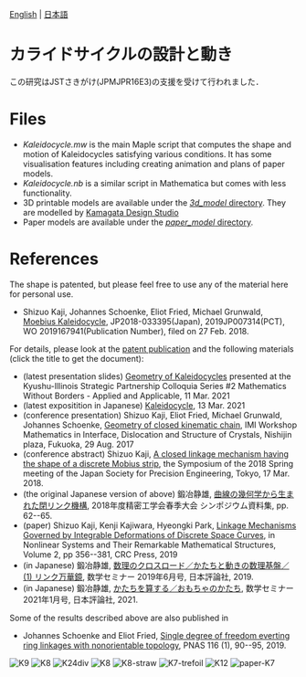 [English](README.md) | [日本語](README.ja.md) 

カライドサイクルの設計と動き
==================
この研究はJSTさきがけ(JPMJPR16E3)の支援を受けて行われました．

# Files

- *Kaleidocycle.mw* is the main Maple script that computes the shape and motion of Kaleidocycles satisfying various conditions.
It has some visualisation features including creating animation and plans of paper models.
- *Kaleidocycle.nb* is a similar script in Mathematica but comes with less functionality.
- 3D printable models are available under the [*3d_model* directory](3d_model).
They are modelled by [Kamagata Design Studio](https://kdstudio.jp/)
- Paper models are available under the [*paper_model* directory](paper_model).

# References

The shape is patented, but please feel free to use any of the material here for personal use.
* Shizuo Kaji, Johannes Schoenke, Eliot Fried, Michael Grunwald, [Moebius Kaleidocycle](https://patentscope2.wipo.int/search/en/detail.jsf?docId=WO2019167941), JP2018-033395(Japan), 2019JP007314(PCT), WO 2019167941(Publication Number), filed on 27 Feb. 2018.


For details, please look at the [patent publication](https://patentscope2.wipo.int/search/en/detail.jsf?docId=WO2019167941) and the following materials (click the title to get the document):
* (latest presentation slides) [Geometry of Kaleidocycles](https://www.math.kyoto-u.ac.jp/~kaji/papers/Kaleidocycle21.pdf)
presented at the Kyushu-Illinois Strategic Partnership Colloquia Series #2 Mathematics Without Borders - Applied and Applicable, 11 Mar. 2021
* (latest expositition in Japanese) [Kaleidocycle](https://www.math.kyoto-u.ac.jp/~kaji/papers/ShapeDesign.pdf), 13 Mar. 2021
* (conference presentation) 
Shizuo Kaji, Eliot Fried, Michael Grunwald, Johannes Schoenke, 
[Geometry of closed kinematic chain](https://www.math.kyoto-u.ac.jp/~kaji/files/Kaleidocycle17.pdf),
IMI Workshop Mathematics in Interface, Dislocation and Structure of Crystals, Nishijin plaza, Fukuoka, 29 Aug. 2017
* (conference abstract) Shizuo Kaji,  [A closed linkage mechanism having the shape of a discrete Mobius strip](https://arxiv.org/abs/1909.02885), the Symposium of the 2018 Spring meeting of the Japan Society for Precision Engineering, Tokyo, 17 Mar. 2018.
* (the original Japanese version of above) 鍛冶静雄, [曲線の幾何学から生まれた閉リンク機構](https://www.math.kyoto-u.ac.jp/~kaji/papers/linkage.pdf), 2018年度精密工学会春季大会 シンポジウム資料集, pp. 62--65.
* (paper) Shizuo Kaji, Kenji Kajiwara, Hyeongki Park, 
[Linkage Mechanisms Governed by Integrable Deformations of Discrete Space Curves](https://arxiv.org/abs/1903.06360), in Nonlinear Systems and Their Remarkable Mathematical Structures, Volume 2, pp 356--381, CRC Press, 2019
* (in Japanese) 鍛冶静雄, [数理のクロスロード／かたちと動きの数理基盤／(1) リンク万華鏡](https://www.math.kyoto-u.ac.jp/~kaji/papers/susemi201906-linkage.pdf), 数学セミナー 2019年6月号, 日本評論社, 2019.
* (in Japanese) 鍛冶静雄, [かたちを算する／おもちゃのかたち](https://www.nippyo.co.jp/shop/magazine/8418.html), 数学セミナー 2021年1月号, 日本評論社, 2021.

Some of the results described above are also published in
* Johannes Schoenke and Eliot Fried,
[Single degree of freedom everting ring linkages with nonorientable topology](https://www.pnas.org/content/116/1/90.abstract), PNAS 116 (1), 90--95, 2019.


![K9](https://github.com/shizuo-kaji/Kaleidocycle/blob/master/image/K9.gif?raw=true)
![K8](https://github.com/shizuo-kaji/Kaleidocycle/blob/master/image/k8_t.gif?raw=true)
![K24div](https://github.com/shizuo-kaji/Kaleidocycle/blob/master/image/K24div-trefoil.gif?raw=true)
![K8](https://github.com/shizuo-kaji/Kaleidocycle/blob/master/image/3dprint-K8.jpg?raw=true)
![K8-straw](https://github.com/shizuo-kaji/Kaleidocycle/blob/master/image/straw-K8.jpg?raw=true)
![K7-trefoil](https://github.com/shizuo-kaji/Kaleidocycle/blob/master/image/3dprint_N7_trefoil.jpg?raw=true)
![K12](https://github.com/shizuo-kaji/Kaleidocycle/blob/master/image/3dprint_N12.jpg?raw=true)
![paper-K7](https://github.com/shizuo-kaji/Kaleidocycle/blob/master/paper_model/paper-K7.jpg?raw=true)

